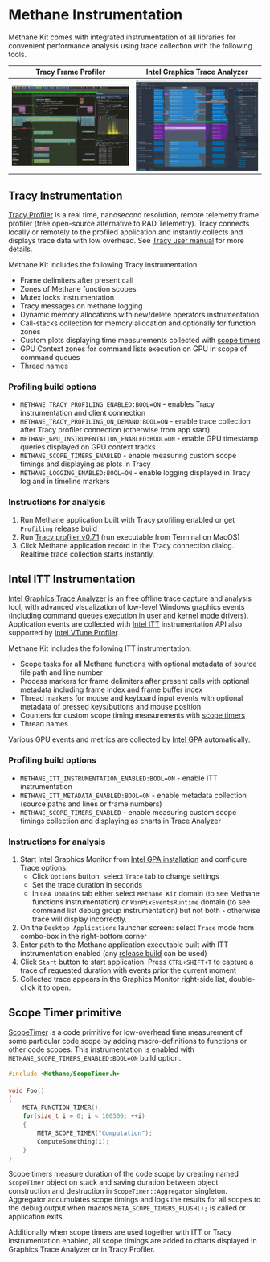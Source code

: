 # Methane Instrumentation

Methane Kit comes with integrated instrumentation of all libraries for convenient performance analysis using trace collection with the following tools.

| Tracy Frame Profiler | Intel Graphics Trace Analyzer |
| -------------------- | ----------------------------- |
| ![Asteroids Trace in Tracy](../../../Apps/Samples/Asteroids/Screenshots/AsteroidsWinTracyProfiling.jpg) | ![Asteroids Trace in GPA Trace Analyzer](../../../Apps/Samples/Asteroids/Screenshots/AsteroidsWinGPATraceAnalyzer.jpg) |

## Tracy Instrumentation

[Tracy Profiler](https://github.com/wolfpld/tracy) is a real time, nanosecond resolution, remote telemetry frame profiler
(free open-source alternative to RAD Telemetry). Tracy connects locally or remotely to the profiled application and 
instantly collects and displays trace data with low overhead.
See [Tracy user manual](https://github.com/wolfpld/tracy/releases/download/v0.7.1/tracy.pdf) for more details.

Methane Kit includes the following Tracy instrumentation:
- Frame delimiters after present call
- Zones of Methane function scopes
- Mutex locks instrumentation
- Tracy messages on methane logging
- Dynamic memory allocations with new/delete operators instrumentation
- Call-stacks collection for memory allocation and optionally for function zones
- Custom plots displaying time measurements collected with [scope timers](#scope-timer-primitive)
- GPU Context zones for command lists execution on GPU in scope of command queues
- Thread names

### Profiling build options
- `METHANE_TRACY_PROFILING_ENABLED:BOOL=ON` - enables Tracy instrumentation and client connection
- `METHANE_TRACY_PROFILING_ON_DEMAND:BOOL=ON` - enable trace collection after Tracy profiler connection (otherwise from app start)
- `METHANE_GPU_INSTRUMENTATION_ENABLED:BOOL=ON` - enable GPU timestamp queries displayed on GPU context tracks
- `METHANE_SCOPE_TIMERS_ENABLED` - enable measuring custom scope timings and displaying as plots in Tracy
- `METHANE_LOGGING_ENABLED:BOOL=ON` - enable logging displayed in Tracy log and in timeline markers

### Instructions for analysis
1. Run Methane application built with Tracy profiling enabled or get `Profiling` [release build](https://github.com/egorodet/MethaneKit/releases)
2. Run [Tracy profiler v0.7.1](https://github.com/egorodet/Tracy/releases/tag/v0.7.1) (run executable from Terminal on MacOS)
3. Click Methane application record in the Tracy connection dialog. Realtime trace collection starts instantly.
  
## Intel ITT Instrumentation

[Intel Graphics Trace Analyzer](https://software.intel.com/en-us/gpa/graphics-trace-analyzer) is an free offline trace capture and analysis tool,
with advanced visualization of low-level Windows graphics events (including command queues execution in user and kernel mode drivers).
Application events are collected with [Intel ITT](https://software.intel.com/content/www/us/en/develop/articles/intel-itt-api-open-source.html) instrumentation API 
also supported by [Intel VTune Profiler](https://software.intel.com/content/www/us/en/develop/tools/vtune-profiler.html).

Methane Kit includes the following ITT instrumentation:
- Scope tasks for all Methane functions with optional metadata of source file path and line number
- Process markers for frame delimiters after present calls with optional metadata including frame index and frame buffer index
- Thread markers for mouse and keyboard input events with optional metadata of pressed keys/buttons and mouse position 
- Counters for custom scope timing measurements with [scope timers](#scope-timer-primitive)
- Thread names

Various GPU events and metrics are collected by [Intel GPA](https://software.intel.com/content/www/us/en/develop/tools/graphics-performance-analyzers.html) automatically.

### Profiling build options
- `METHANE_ITT_INSTRUMENTATION_ENABLED:BOOL=ON` - enable ITT instrumentation
- `METHANE_ITT_METADATA_ENABLED:BOOL=ON` - enable metadata collection (source paths and lines or frame numbers)
- `METHANE_SCOPE_TIMERS_ENABLED` - enable measuring custom scope timings collection and displaying as charts in Trace Analyzer

### Instructions for analysis
1. Start Intel Graphics Monitor from [Intel GPA installation](https://software.intel.com/content/www/us/en/develop/tools/graphics-performance-analyzers.html) and configure Trace options:
    - Click `Options` button, select `Trace` tab to change settings
    - Set the trace duration in seconds
    - In `GPA Domains` tab either select `Methane Kit` domain (to see Methane functions instrumentation) or `WinPixEventsRuntime` domain (to see command list debug group instrumentation) but not both - otherwise trace will display incorrectly.
2. On the `Desktop Applications` launcher screen: select `Trace` mode from combo-box in the right-bottom corner
3. Enter path to the Methane application executable built with ITT instrumentation enabled (any [release build](https://github.com/egorodet/MethaneKit/releases) can be used)
4. Click `Start` button to start application. Press `CTRL+SHIFT+T` to capture a trace of requested duration with events prior the current moment
5. Collected trace appears in the Graphics Monitor right-side list, double-click it to open.

## Scope Timer primitive

[ScopeTimer](ScopeTimer.h) is a code primitive for low-overhead time measurement of some particular code scope
by adding macro-definitions to functions or other code scopes. This instrumentation is enabled with
`METHANE_SCOPE_TIMERS_ENABLED:BOOL=ON` build option.

```cpp
#include <Methane/ScopeTimer.h>

void Foo()
{
    META_FUNCTION_TIMER();
    for(size_t i = 0; i < 100500; ++i)
    {
        META_SCOPE_TIMER("Computation");
        ComputeSomething(i);
    }
}
```

Scope timers measure duration of the code scope by creating named `ScopeTimer` object on stack and saving 
duration between object construction and destruction in `ScopeTimer::Aggregator` singleton.
Aggregator accumulates scope timings and logs the results for all scopes to the debug output 
when macros `META_SCOPE_TIMERS_FLUSH();` is called or application exits.

Additionally when scope timers are used together with ITT or Tracy instrumentation enabled, all scope timings are
added to charts displayed in Graphics Trace Analyzer or in Tracy Profiler.
